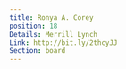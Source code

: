 ```yaml
---
title: Ronya A. Corey
position: 18
Details: Merrill Lynch
Link: http://bit.ly/2thcyJJ
Section: board
---
```


